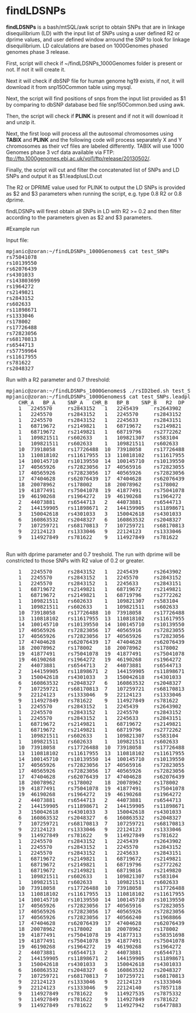 # findLDSNPs

**findLDSNPs** is a bash/mtSQL/awk script to obtain SNPs that are in linkage disequilibrium (LD) with the input list of SNPs using a user defined R2 or dprime values, and user defined window arround the SNP to look for linkage disequilibrium. LD calculations are based on 1000Genomes phased genomes phase 3 release.

First, script will check if ~/findLDSNPs_1000Genomes folder is present or not. If not it will create it. 

Next it will check if dbSNP file for human genome hg19 exists, if not, it will download it from snp150Common table using mysql.

Next, the script will find positions of snps from the input list provided as $1 by comparing to dbSNP database bed file snp150Common.bed using awk.

Then, the script will check if **PLINK** is present and if not it will download it and unzip it.

Next, the first loop will process all the autosomal chromosomes using **TABIX** and **PLINK** and the following code will process separately X and Y chromosomes as their vcf files are labeled differently. TABIX will use 1000 Genomes phase 3 vcf data available via FTP: ftp://ftp.1000genomes.ebi.ac.uk/vol1/ftp/release/20130502/. 

Finally, the script will cut and filter the concatenated list of SNPs and LD SNPs and output it as $1.leadplusLD.cut

The R2 or DPRIME value used for PLINK to output the LD SNPs is provided as $2 and $3 parameters when running the script, e.g. type 0.8 R2 or 0.8 dprime.

findLDSNPs will firest obtain all SNPs in LD with R2 >= 0.2 and then filter according to the parameters given as $2 and $3 parameters.

#Example run

Input file:

<pre>
mpjanic@zoran:~/findLDSNPs_1000Genomes$ cat test_SNPs
rs75041078
rs10139550
rs62076439
rs4301033
rs143803699
rs1964272
rs2149821
rs2843152
rs602633
rs11898671
rs1333046
rs178002
rs17726488
rs72823056
rs68170813
rs6544713
rs57759964
rs11617955
rs781622
rs2048327
</pre>

Run with a R2 parameter and 0.7 threshold:
<pre>
mpjanic@zoran:~/findLDSNPs_1000Genomes$ ./rsID2bed.sh test_SNPs 0.7 R2
mpjanic@zoran:~/findLDSNPs_1000Genomes$ cat test_SNPs.leadplusLD.cut
	CHR_A	BP_A	SNP_A	CHR_B	BP_B	SNP_B	R2	DP
	1	2245570		rs2843152	1	2245439		rs2643902	0.86985	0.9919	
	1	2245570		rs2843152	1	2245570		rs2843152	1	1	
	1	2245570		rs2843152	1	2245633		rs2843151	0.860156	0.963399	
	1	68719672	rs2149821	1	68719672	rs2149821	1	1	
	1	68719672	rs2149821	1	68719796	rs2772262	0.703127	0.905807	
	1	109821511	rs602633	1	109821307	rs583104	0.959031	0.999107	
	1	109821511	rs602633	1	109821511	rs602633	1	1	
	10	73918058	rs17726488	10	73918058	rs17726488	1	1	
	13	110818102	rs11617955	13	110818102	rs11617955	1	1	
	14	100145710	rs10139550	14	100145710	rs10139550	1	1	
	17	40565926	rs72823056	17	40565916	rs72823055	0.643766	1	
	17	40565926	rs72823056	17	40565926	rs72823056	1	1	
	17	47404628	rs62076439	17	47404628	rs62076439	1	1	
	18	20078962	rs178002	18	20078962	rs178002	1	1	
	19	41877491	rs75041078	19	41877491	rs75041078	1	1	
	19	46190268	rs1964272	19	46190268	rs1964272	1	1	
	2	44073881	rs6544713	2	44073881	rs6544713	1	1	
	2	144159905	rs11898671	2	144159905	rs11898671	1	1	
	3	150042618	rs4301033	3	150042618	rs4301033	1	1	
	6	160863532	rs2048327	6	160863532	rs2048327	1	1	
	7	107259721	rs68170813	7	107259721	rs68170813	1	1	
	9	22124123	rs1333046	9	22124123	rs1333046	1	1	
	9	114927849	rs781622	9	114927849	rs781622	1	1	
  </pre>

Run with dprime parameter and 0.7 treshold. The run with dprime will be constricted to those SNPs with R2 value of 0.2 or greater.

<pre>
	1	2245570		rs2843152	1	2245439		rs2643902	0.86985	0.9919	
	1	2245570		rs2843152	1	2245570		rs2843152	1	1	
	1	2245570		rs2843152	1	2245633		rs2843151	0.860156	0.963399	
	1	68719672	rs2149821	1	68719672	rs2149821	1	1	
	1	68719672	rs2149821	1	68719796	rs2772262	0.703127	0.905807	
	1	109821511	rs602633	1	109821307	rs583104	0.959031	0.999107	
	1	109821511	rs602633	1	109821511	rs602633	1	1	
	10	73918058	rs17726488	10	73918058	rs17726488	1	1	
	13	110818102	rs11617955	13	110818102	rs11617955	1	1	
	14	100145710	rs10139550	14	100145710	rs10139550	1	1	
	17	40565926	rs72823056	17	40565916	rs72823055	0.643766	1	
	17	40565926	rs72823056	17	40565926	rs72823056	1	1	
	17	47404628	rs62076439	17	47404628	rs62076439	1	1	
	18	20078962	rs178002	18	20078962	rs178002	1	1	
	19	41877491	rs75041078	19	41877491	rs75041078	1	1	
	19	46190268	rs1964272	19	46190268	rs1964272	1	1	
	2	44073881	rs6544713	2	44073881	rs6544713	1	1	
	2	144159905	rs11898671	2	144159905	rs11898671	1	1	
	3	150042618	rs4301033	3	150042618	rs4301033	1	1	
	6	160863532	rs2048327	6	160863532	rs2048327	1	1	
	7	107259721	rs68170813	7	107259721	rs68170813	1	1	
	9	22124123	rs1333046	9	22124123	rs1333046	1	1	
	9	114927849	rs781622	9	114927849	rs781622	1	1	
	1	2245570		rs2843152	1	2245439		rs2643902	0.86985	0.9919	
	1	2245570		rs2843152	1	2245570		rs2843152	1	1	
	1	2245570		rs2843152	1	2245633		rs2843151	0.860156	0.963399	
	1	68719672	rs2149821	1	68719672	rs2149821	1	1	
	1	68719672	rs2149821	1	68719796	rs2772262	0.703127	0.905807	
	1	109821511	rs602633	1	109821307	rs583104	0.959031	0.999107	
	1	109821511	rs602633	1	109821511	rs602633	1	1	
	10	73918058	rs17726488	10	73918058	rs17726488	1	1	
	13	110818102	rs11617955	13	110818102	rs11617955	1	1	
	14	100145710	rs10139550	14	100145710	rs10139550	1	1	
	17	40565926	rs72823056	17	40565916	rs72823055	0.643766	1	
	17	40565926	rs72823056	17	40565926	rs72823056	1	1	
	17	47404628	rs62076439	17	47404628	rs62076439	1	1	
	18	20078962	rs178002	18	20078962	rs178002	1	1	
	19	41877491	rs75041078	19	41877491	rs75041078	1	1	
	19	46190268	rs1964272	19	46190268	rs1964272	1	1	
	2	44073881	rs6544713	2	44073881	rs6544713	1	1	
	2	144159905	rs11898671	2	144159905	rs11898671	1	1	
	3	150042618	rs4301033	3	150042618	rs4301033	1	1	
	6	160863532	rs2048327	6	160863532	rs2048327	1	1	
	7	107259721	rs68170813	7	107259721	rs68170813	1	1	
	9	22124123	rs1333046	9	22124123	rs1333046	1	1	
	9	114927849	rs781622	9	114927849	rs781622	1	1	
	1	2245570		rs2843152	1	2245439		rs2643902	0.86985	0.9919	
	1	2245570		rs2843152	1	2245570		rs2843152	1	1	
	1	2245570		rs2843152	1	2245633		rs2843151	0.860156	0.963399	
	1	68719672	rs2149821	1	68719672	rs2149821	1	1	
	1	68719672	rs2149821	1	68719796	rs2772262	0.703127	0.905807	
	1	68719672	rs2149821	1	68719816	rs2149820	0.395981	0.832203	
	1	109821511	rs602633	1	109821307	rs583104	0.959031	0.999107	
	1	109821511	rs602633	1	109821511	rs602633	1	1	
	10	73918058	rs17726488	10	73918058	rs17726488	1	1	
	13	110818102	rs11617955	13	110818102	rs11617955	1	1	
	14	100145710	rs10139550	14	100145710	rs10139550	1	1	
	17	40565926	rs72823056	17	40565916	rs72823055	0.643766	1	
	17	40565926	rs72823056	17	40565926	rs72823056	1	1	
	17	40565926	rs72823056	17	40566240	rs1968866	0.334468	0.957267	
	17	47404628	rs62076439	17	47404628	rs62076439	1	1	
	18	20078962	rs178002	18	20078962	rs178002	1	1	
	19	41877491	rs75041078	19	41877313	rs58351698	0.472226	0.99537	
	19	41877491	rs75041078	19	41877491	rs75041078	1	1	
	19	46190268	rs1964272	19	46190268	rs1964272	1	1	
	2	44073881	rs6544713	2	44073881	rs6544713	1	1	
	2	144159905	rs11898671	2	144159905	rs11898671	1	1	
	3	150042618	rs4301033	3	150042618	rs4301033	1	1	
	6	160863532	rs2048327	6	160863532	rs2048327	1	1	
	7	107259721	rs68170813	7	107259721	rs68170813	1	1	
	9	22124123	rs1333046	9	22124123	rs1333046	1	1	
	9	22124123	rs1333046	9	22124140	rs7857118	0.339367	1	
	9	114927849	rs781622	9	114927535	rs7875332	0.379275	0.996444	
	9	114927849	rs781622	9	114927849	rs781622	1	1	
	9	114927849	rs781622	9	114927942	rs6477883	0.408825	0.998329	
</pre>
